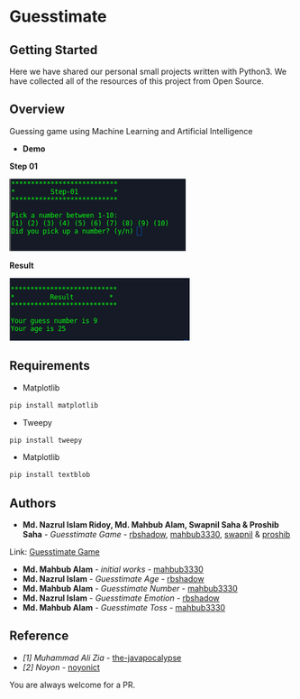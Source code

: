 # Guesstimate
## Getting Started

Here we have shared our personal small projects written with Python3. We have collected all of the resources of this project from Open Source.

## Overview
Guessing game using Machine Learning and Artificial Intelligence 

* **Demo**

**Step 01**

![Guesstimate!](Images/1.png)  

**Result**

![Guesstimate!](Images/2.png)

## Requirements

* Matplotlib
~~~~bash
pip install matplotlib
~~~~
* Tweepy
~~~~bash
pip install tweepy
~~~~
* Matplotlib
~~~~bash
pip install textblob
~~~~

## Authors

* **Md. Nazrul Islam Ridoy, Md. Mahbub Alam, Swapnil Saha & Proshib Saha** - *Guesstimate Game* - [rbshadow](https://github.com/rbshadow), [mahbub3330](https://github.com/mahbub3330), [swapnil]() & [proshib]()

Link: [Guesstimate Game](https://github.com/rbshadow/Guesstimate/tree/master/Guesstimate%20Game)

* **Md. Mahbub Alam** - *initial works* - [mahbub3330](https://github.com/mahbub3330)
* **Md. Nazrul Islam** - *Guesstimate Age* - [rbshadow](https://github.com/rbshadow)
* **Md. Mahbub Alam** - *Guesstimate Number* - [mahbub3330](https://github.com/mahbub3330)
* **Md. Nazrul Islam** - *Guesstimate Emotion* - [rbshadow](https://github.com/rbshadow)
* **Md. Mahbub Alam** - *Guesstimate Toss* - [mahbub3330](https://github.com/mahbub3330)

## Reference

* *[1]* *Muhammad Ali Zia* - [the-javapocalypse](https://github.com/the-javapocalypse)
* *[2]* *Noyon* - [noyonict](https://github.com/noyonict)

You are always welcome for a PR.